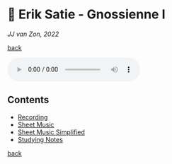 🦉 Erik Satie - Gnossienne Ⅰ
=============================

*JJ van Zon, 2022*

[back](../README.md)

<audio controls>
  <source src="recording/satie-gnossienne-1-recording-320-kbps.mp3" type="audio/mpeg">
  Your browser does not support the audio element. <a href="recording/satie-gnossienne-1-recording-320-kbps.mp3" download>Download file</a>
</audio>

Contents
--------

- [Recording](recording/README.md)
- [Sheet Music](sheet-music/README.md)
- [Sheet Music Simplified](sheet-music-simplified/README.md)
- [Studying Notes](satie-gnossienne-1-studying-notes.md)

[back](../README.md)